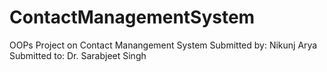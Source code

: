 # ContactManagementSystem
OOPs Project on Contact Manangement System
Submitted by: Nikunj Arya
Submitted to: Dr. Sarabjeet Singh
